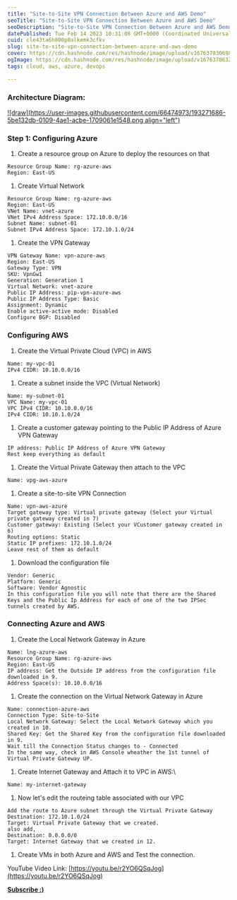 ```yaml
---
title: "Site-to-Site VPN Connection Between Azure and AWS Demo"
seoTitle: "Site-to-Site VPN Connection Between Azure and AWS Demo"
seoDescription: "Site-to-Site VPN Connection Between Azure and AWS Demo"
datePublished: Tue Feb 14 2023 10:31:08 GMT+0000 (Coordinated Universal Time)
cuid: cle43ta6h000p0alkemk3cfkv
slug: site-to-site-vpn-connection-between-azure-and-aws-demo
cover: https://cdn.hashnode.com/res/hashnode/image/upload/v1676370306981/d903df80-333d-4f55-9683-4c9f83557156.png
ogImage: https://cdn.hashnode.com/res/hashnode/image/upload/v1676370632466/42bfed5b-2363-4f1c-a3a7-c06d769da743.png
tags: cloud, aws, azure, devops

---
```


### Architecture Diagram:

[![draw](https://user-images.githubusercontent.com/66474973/193271686-5be132db-0109-4ae1-acbe-1709061e1548.png align="left")](https://user-images.githubusercontent.com/66474973/193271686-5be132db-0109-4ae1-acbe-1709061e1548.png)

### Step 1: Configuring Azure

1. Create a resource group on Azure to deploy the resources on that
    

```plaintext
Resource Group Name: rg-azure-aws
Region: East-US
```

1. Create Virtual Network
    

```plaintext
Resource Group Name: rg-azure-aws
Region: East-US
VNet Name: vnet-azure
VNet IPv4 Address Space: 172.10.0.0/16
Subnet Name: subnet-01
Subnet IPv4 Address Space: 172.10.1.0/24
```

1. Create the VPN Gateway
    

```plaintext
VPN Gateway Name: vpn-azure-aws
Region: East-US
Gateway Type: VPN
SKU: VpnGw1
Generation: Generation 1
Virtual Network: vnet-azure
Public IP Address: pip-vpn-azure-aws
Public IP Address Type: Basic
Assignment: Dynamic
Enable active-active mode: Disabled
Configure BGP: Disabled
```

### Configuring AWS

1. Create the Virtual Private Cloud (VPC) in AWS
    

```plaintext
Name: my-vpc-01
IPv4 CIDR: 10.10.0.0/16
```

1. Create a subnet inside the VPC (Virtual Network)
    

```plaintext
Name: my-subnet-01
VPC Name: my-vpc-01
VPC IPv4 CIDR: 10.10.0.0/16
IPv4 CIDR: 10.10.1.0/24
```

1. Create a customer gateway pointing to the Public IP Address of Azure VPN Gateway
    

```plaintext
IP address: Public IP Address of Azure VPN Gateway
Rest keep everything as default
```

1. Create the Virtual Private Gateway then attach to the VPC
    

```plaintext
Name: vpg-aws-azure
```

1. Create a site-to-site VPN Connection
    

```plaintext
Name: vpn-aws-azure
Target gateway type: Virtual private gateway (Select your Virtual private gateway created in 7)
Customer gateway: Existing (Select your VCustomer gateway created in 6)
Routing options: Static
Static IP prefixes: 172.10.1.0/24
Leave rest of them as default
```

1. Download the configuration file
    

```plaintext
Vendor: Generic
Platform: Generic
Software: Vendor Agnostic
In this configuration file you will note that there are the Shared Keys and the Public Ip Address for each of one of the two IPSec tunnels created by AWS.
```

### Connecting Azure and AWS

1. Create the Local Network Gateway in Azure
    

```plaintext
Name: lng-azure-aws
Resource Group Name: rg-azure-aws
Region: East-US
IP address: Get the Outside IP address from the configuration file downloaded in 9.
Address Space(s): 10.10.0.0/16
```

1. Create the connection on the Virtual Network Gateway in Azure
    

```plaintext
Name: connection-azure-aws
Connection Type: Site-to-Site
Local Network Gateway: Select the Local Network Gateway which you created in 10.
Shared Key: Get the Shared Key from the configuration file downloaded in 9.
Wait till the Connection Status changes to - Connected
In the same way, check in AWS Console wheather the 1st tunnel of Virtual Private Gateway UP.
```

1. Create Internet Gateway and Attach it to VPC in AWS:\\
    

```plaintext
Name: my-internet-gateway
```

1. Now let's edit the routeing table associated with our VPC
    

```plaintext
Add the route to Azure subnet through the Virtual Private Gateway
Destination: 172.10.1.0/24
Target: Virtual Private Gateway that we created.
also add,
Destination: 0.0.0.0/0
Target: Internet Gateway that we created in 12.
```

1. Create VMs in both Azure and AWS and Test the connection.
    

YouTube Video Link: [https://youtu.be/r2YO6QSqJog](https://youtu.be/r2YO6QSqJog)

[**Subscribe :)**](https://www.youtube.com/@amonkincloud)